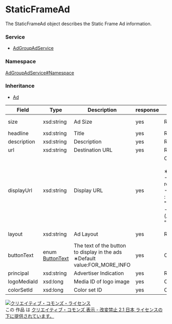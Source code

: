 

# StaticFrameAd

The StaticFrameAd object describes the Static Frame Ad information.

### Service

+ [AdGroupAdService](../../services/AdGroupAdService.md)

### Namespace

[AdGroupAdService#Namespace](../../services/AdGroupAdService.md#namespace)

### Inheritance

+ [Ad](./Ad.md)

| Field | Type | Description | response | add | set | remove |
| ----- | ---- | ----------- | -------- | --------- | --------- | --------- |
| size | xsd:string | Ad Size | yes | Requirement | Requirement<br/>NotUpdatable | Ignore | |
| headline | xsd:string | Title | yes | Requirement(size=300X250) | Optional(size=300X250) | Ignore | |
| description | xsd:string | Description | yes | Requirement(size=300X250) | Optional(size=300X250) | Ignore | |
| url | xsd:string | Destination URL | yes | Requirement(size=300X250) | Optional(size=300X250) | Ignore | |
| displayUrl | xsd:string | Display URL | yes | Optional(size=300X250)<br><br>  ∗Default value<br>  -Standard campaign:<br>  required<br>  -Mobile app campaign (iOS) :<br>  "itunes.apple.com"<br>  -Mobile app campaign (Android) :<br>  "play.google.com"<br> | Optional(size=300X250)<br><br>  ∗Input allowed<br>  -Mobile app campaign (iOS) :<br>  "itunes.apple.com"<br>  -Mobile app campaign (Android) :<br>  "play.google.com"<br> | Ignore | |
| layout | xsd:string | Ad Layout | yes | Requirement(size=300X250) | Requirement(size=300X250)<br/>NotUpdatable | Ignore | |
| buttonText | enum [ButtonText](./ButtonText.md) | The text of the button to display in the ads<br/>∗Default value:FOR_MORE_INFO | yes | Optional(size=300X250) | Optional(size=300X250) | Ignore | |
| principal | xsd:string | Advertiser Indication | yes | Requirement(size=300X250) | Optional(size=300X250) | Ignore | |
| logoMediaId | xsd:long | Media ID of logo image | yes | Optional(size=300X250) | Optional(size=300X250) | Ignore | |
| colorSetId | xsd:long | Color set ID | yes | Optional(size=300X250) | Optional(size=300X250) | Ignore | |

<a rel="license" href="http://creativecommons.org/licenses/by-nd/2.1/jp/"><img alt="クリエイティブ・コモンズ・ライセンス" style="border-width:0" src="https://i.creativecommons.org/l/by-nd/2.1/jp/88x31.png" /></a><br />この 作品 は <a rel="license" href="http://creativecommons.org/licenses/by-nd/2.1/jp/">クリエイティブ・コモンズ 表示 - 改変禁止 2.1 日本 ライセンスの下に提供されています。</a>
